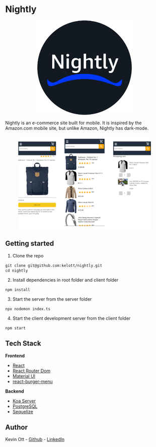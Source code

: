 # Nightly

<p align="center">
  <style>
    img {
      height: 300px;
    }
  </style>
  <img src="assets\nightly-logo-round.png" />
</p>

Nightly is an e-commerce site built for mobile. It is inspired by the Amazon.com mobile site, but unlike Amazon, Nightly has dark-mode.

<p align="center">
  <img src="assets\index-page.png" />
</p>

## Getting started

1. Clone the repo

```
git clone git@github.com:kelott/nightly.git
cd nightly
```

2. Install dependencies in root folder and client folder

```
npm install
```

3. Start the server from the server folder

```
npx nodemon index.ts
```

4. Start the client development server from the client folder

```
npm start
```

## Tech Stack

**Frontend**

- [React](https://github.com/facebook/react)
- [React Router Dom](https://github.com/remix-run/react-router)
- [Material UI](https://mui.com/)
- [react-burger-menu](https://www.npmjs.com/package/react-burger-menu)

**Backend**

- [Koa Server](https://koajs.com/)
- [PostgreSQL](https://www.postgresql.org/)
- [Sequelize](https://sequelize.org/)

## Author

Kevin Ott - [Github](https://github.com/kelott) - [LinkedIn](https://www.linkedin.com/in/kevin-ott-se/)
